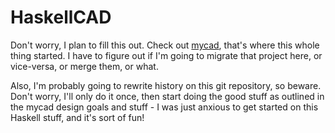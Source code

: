 # HaskellCAD

Don't worry, I plan to fill this out. Check out
[mycad](https://gitlab.com/ezzieyguywuf/mycad), that's where this whole thing
started. I have to figure out if I'm going to migrate that project here, or
vice-versa, or merge them, or what.

Also, I'm probably going to rewrite history on this git repository, so beware.
Don't worry, I'll only do it once, then start doing the good stuff as outlined
in the mycad design goals and stuff - I was just anxious to get started on this
Haskell stuff, and it's sort of fun!
